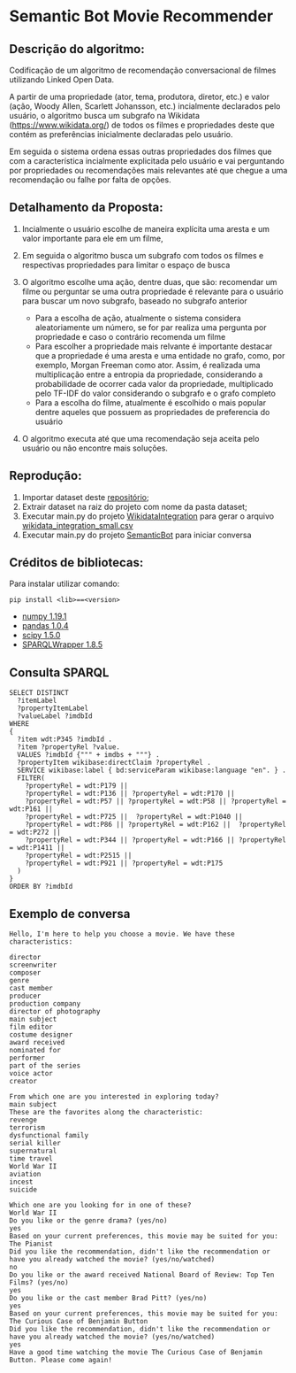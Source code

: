 # Semantic Bot Movie Recommender 

## Descrição do algoritmo:
Codificação de um algoritmo de recomendação conversacional de filmes utilizando Linked Open Data.

A partir de uma propriedade (ator, tema, produtora, diretor, etc.) e valor (ação, Woody Allen, Scarlett Johansson, etc.) incialmente declarados pelo usuário, o algoritmo busca um subgrafo na Wikidata (https://www.wikidata.org/) de todos os filmes e propriedades deste que contém as preferências inicialmente declaradas pelo usuário.

Em seguida o sistema ordena essas outras propriedades dos filmes que com a característica  incialmente explicitada pelo usuário e vai perguntando por propriedades ou recomendações mais relevantes até que chegue a uma recomendação ou falhe por falta de opções.

## Detalhamento da Proposta:
1. Incialmente o usuário escolhe de maneira explícita uma aresta e um valor importante para ele em um filme, 
2. Em seguida o algoritmo busca um subgrafo com todos os filmes e respectivas propriedades para limitar o espaço de busca
3. O algoritmo escolhe uma ação, dentre duas, que são: recomendar um filme ou perguntar se uma outra propriedade é relevante para o usuário para buscar um novo subgrafo, baseado no subgrafo anterior
    - Para a escolha de ação, atualmente o sistema considera aleatoriamente um número, se for par realiza uma pergunta por propriedade e caso o contrário recomenda um filme
    - Para escolher a propriedade mais relvante é importante destacar que a propriedade é uma aresta e uma entidade no grafo, como, por exemplo, Morgan Freeman como ator. Assim, é realizada uma multiplicação entre a entropia da propriedade, considerando a probabilidade de ocorrer cada valor da propriedade, multiplicado pelo TF-IDF do valor considerando o subgrafo e o grafo completo
    - Para a escolha do filme, atualmente é escolhido o mais popular dentre aqueles que possuem as propriedades de preferencia do usuário

4. O algoritmo executa até que uma recomendação seja aceita pelo usuário ou não encontre mais soluções.

## Reprodução:

1. Importar dataset deste [repositório](https://github.com/LuanSSouza/word-recommender-api/blob/master/dataset.rar);
2. Extrair dataset na raiz do projeto com nome da pasta dataset;
3. Executar main.py do projeto [WikidataIntegration](https://github.com/andlzanon/semantic-bot-recommender/tree/main/WikidataIntegration) para gerar o arquivo [wikidata_integration_small.csv](https://github.com/andlzanon/semantic-bot-recommender/blob/main/WikidataIntegration/wikidata_integration_small.csv) 
4. Executar main.py do projeto [SemanticBot](https://github.com/andlzanon/semantic-bot-recommender/tree/main/SemanticBot) para iniciar conversa

## Créditos de bibliotecas:
Para instalar utilizar comando: 
    
    pip install <lib>==<version>

* [numpy 1.19.1](https://numpy.org/)
* [pandas 1.0.4](https://pandas.pydata.org/)
* [scipy 1.5.0](https://www.scipy.org/)
* [SPARQLWrapper 1.8.5](https://github.com/RDFLib/sparqlwrapper)

## Consulta SPARQL
    SELECT DISTINCT
      ?itemLabel
      ?propertyItemLabel
      ?valueLabel ?imdbId
    WHERE 
    {
      ?item wdt:P345 ?imdbId .
      ?item ?propertyRel ?value.
      VALUES ?imdbId {""" + imdbs + """} .
      ?propertyItem wikibase:directClaim ?propertyRel .
      SERVICE wikibase:label { bd:serviceParam wikibase:language "en". } .
      FILTER( 
        ?propertyRel = wdt:P179 || 
        ?propertyRel = wdt:P136 || ?propertyRel = wdt:P170 || 
        ?propertyRel = wdt:P57 || ?propertyRel = wdt:P58 || ?propertyRel = wdt:P161 ||
        ?propertyRel = wdt:P725 ||  ?propertyRel = wdt:P1040 ||
        ?propertyRel = wdt:P86 || ?propertyRel = wdt:P162 ||  ?propertyRel = wdt:P272 || 
        ?propertyRel = wdt:P344 || ?propertyRel = wdt:P166 || ?propertyRel = wdt:P1411 || 
        ?propertyRel = wdt:P2515 ||
        ?propertyRel = wdt:P921 || ?propertyRel = wdt:P175
      )  
    }
    ORDER BY ?imdbId

## Exemplo de conversa

    Hello, I'm here to help you choose a movie. We have these characteristics: 

    director
    screenwriter
    composer
    genre
    cast member
    producer
    production company
    director of photography
    main subject
    film editor
    costume designer
    award received
    nominated for
    performer
    part of the series
    voice actor
    creator

    From which one are you interested in exploring today?
    main subject
    These are the favorites along the characteristic:
    revenge
    terrorism
    dysfunctional family
    serial killer
    supernatural
    time travel
    World War II
    aviation
    incest
    suicide

    Which one are you looking for in one of these?
    World War II
    Do you like or the genre drama? (yes/no)
    yes
    Based on your current preferences, this movie may be suited for you: 
    The Pianist
    Did you like the recommendation, didn't like the recommendation or have you already watched the movie? (yes/no/watched)
    no
    Do you like or the award received National Board of Review: Top Ten Films? (yes/no)
    yes
    Do you like or the cast member Brad Pitt? (yes/no)
    yes
    Based on your current preferences, this movie may be suited for you: 
    The Curious Case of Benjamin Button
    Did you like the recommendation, didn't like the recommendation or have you already watched the movie? (yes/no/watched)
    yes
    Have a good time watching the movie The Curious Case of Benjamin Button. Please come again!
